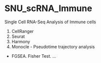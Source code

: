 # SNU_scRNA_Immune
Single Cell RNA-Seq Analysis of Immune cells

1. CellRanger
2. Seurat
3. Harmony
4. Monocle - Pseudotime trajectory analysis
+ FGSEA. Fisher Test. ...
